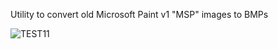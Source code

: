 Utility to convert old Microsoft Paint v1 "MSP" images to BMPs

![TEST11](https://github.com/user-attachments/assets/dfa96f29-19f5-469d-ac5d-6ac33f7430e0)
